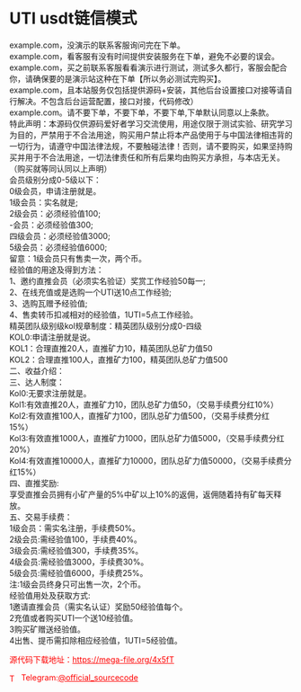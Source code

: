 # UTI   usdt链信模式

example.com，没演示的联系客服询问完在下单。<br>example.com，看客服有没有时间提供安装服务在下单，避免不必要的误会。<br>example.com，买之前联系客服看看演示进行测试，测试多久都行，客服会配合你，请确保要的是演示站这种在下单【所以务必测试完购买】。<br>example.com，且本站服务仅包括提供源码+安装，其他后台设置接口对接等请自行解决。不包含后台运营配置，接口对接，代码修改）<br>example.com。请不要下单，不要下单，不要下单,下单默认同意以上条款。<br>特此声明：本源码仅供源码爱好者学习交流使用，用途仅限于测试实验、研究学习为目的，严禁用于不合法用途，购买用户禁止将本产品使用于与中国法律相违背的一切行为，请遵守中国法律法规，不要触碰法律！否则，请不要购买，如果坚持购买并用于不合法用途，一切法律责任和所有后果均由购买方承担，与本店无关。<br>（购买就等同认同以上声明）<br>会员级别分成0-5级以下：<br>0级会员，申请注册就是。<br>1级会员：实名就是;<br>2级会员：必须经验值100;<br>-会员：必须经验值300;<br>四级会员：必须经验值3000;<br>5级会员：必须经验值6000;<br>留意：1级会员只有售卖一次，两个币。<br>经验值的用途及得到方法：<br>1、邀约直推会员（必须实名验证）奖赏工作经验50每一;<br>2、在线充值或是选购一个UTI送10点工作经验;<br>3、选购瓦赠予经验值;<br>4、售卖转币扣减相对的经验值，1UTI=5点工作经验。<br>精英团队级别级kol规章制度：精英团队级别分成0-四级<br>KOL0:申请注册就是说。<br>KOL1：合理直推20人，直推矿力10，精英团队总矿力值50<br>KOL2：合理直推100人，直推矿力100，精英团队总矿力值500<br>二、收益介绍：<br>三、达人制度：<br>Kol0:无要求注册就是。<br>Kol1:有效直推20人，直推矿力10，团队总矿力值50，（交易手续费分红10%）<br>Kol2:有效直推100人，直推矿力100，团队总矿力值500，（交易手续费分红15%）<br>Kol3:有效直推1000人，直推矿力1000，团队总矿力值5000，（交易手续费分红20%）<br>Kol4:有效直推10000人，直推矿力10000，团队总矿力值50000，（交易手续费分红15%）<br>四、直推奖励:<br>享受直推会员拥有小矿产量的5%中矿以上10%的返佣，返佣随着持有矿每天释放。<br>五、交易手续费：<br>1级会员：需实名注册，手续费50%。<br>2级会员:需经验值100，手续费40%。<br>3级会员:需经验值300，手续费35%。<br>4级会员:需经验值3000，手续费30%。<br>5级会员:需经验值6000，手续费25%。<br>注:1级会员终身只可出售一次，2个币。<br>经验值用处及获取方式:<br>1邀请直推会员（需实名认证）奖励50经验值每个。<br>2充值或者购买UTI一个送10经验值。<br>3购买矿赠送经验值。<br>4出售、提币需扣除相应经验值，1UTI=5经验值。<br>


<p style="color: red;">源代码下载地址：<a href="https://mega-file.org/4x5fT" style="color: red;">https://mega-file.org/4x5fT</a></p><p style="color: red;"><img src="https://cdn-icons-png.flaticon.com/512/2111/2111646.png" alt="Telegram Icon" style="width: 16px; vertical-align: middle; margin-right: 5px;">Telegram:<a href="https://t.me/official_sourcecode" style="color: red;">@official_sourcecode</a></p>